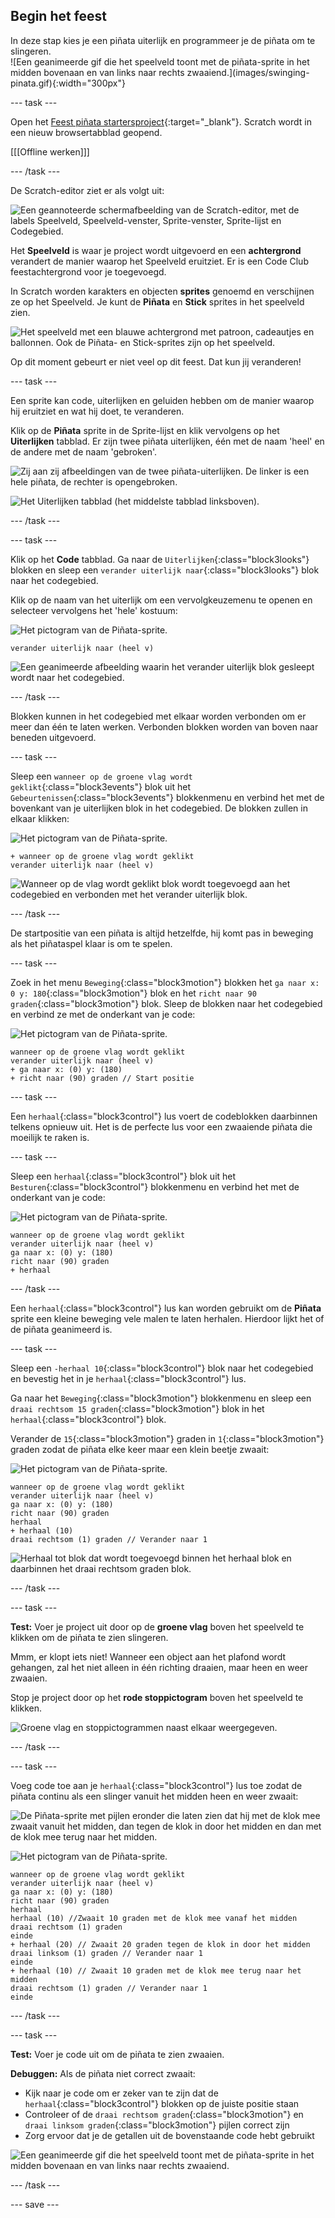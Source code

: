 ## Begin het feest

<div style="display: flex; flex-wrap: wrap">
<div style="flex-basis: 200px; flex-grow: 1; margin-right: 15px;">
In deze stap kies je een piñata uiterlijk en programmeer je de piñata om te slingeren.
</div>
<div>
![Een geanimeerde gif die het speelveld toont met de piñata-sprite in het midden bovenaan en van links naar rechts zwaaiend.](images/swinging-pinata.gif){:width="300px"}
</div>
</div>

--- task ---

Open het [Feest piñata startersproject](https://scratch.mit.edu/projects/653082997/editor){:target="_blank"}. Scratch wordt in een nieuw browsertabblad geopend.

[[[Offline werken]]]

--- /task ---

De Scratch-editor ziet er als volgt uit:

![Een geannoteerde schermafbeelding van de Scratch-editor, met de labels Speelveld, Speelveld-venster, Sprite-venster, Sprite-lijst en Codegebied.](images/scratch-interface.png)

Het **Speelveld** is waar je project wordt uitgevoerd en een **achtergrond** verandert de manier waarop het Speelveld eruitziet. Er is een Code Club feestachtergrond voor je toegevoegd.

In Scratch worden karakters en objecten **sprites** genoemd en verschijnen ze op het Speelveld. Je kunt de **Piñata** en **Stick** sprites in het speelveld zien.

![Het speelveld met een blauwe achtergrond met patroon, cadeautjes en ballonnen. Ook de Piñata- en Stick-sprites zijn op het speelveld.](images/backdrop-and-sprites.png)

Op dit moment gebeurt er niet veel op dit feest. Dat kun jij veranderen!

--- task ---

Een sprite kan code, uiterlijken en geluiden hebben om de manier waarop hij eruitziet en wat hij doet, te veranderen.

Klik op de **Piñata** sprite in de Sprite-lijst en klik vervolgens op het **Uiterlijken** tabblad. Er zijn twee piñata uiterlijken, één met de naam 'heel' en de andere met de naam 'gebroken'.

![Zij aan zij afbeeldingen van de twee piñata-uiterlijken. De linker is een hele piñata, de rechter is opengebroken.](images/pinata-costumes.png)

![Het Uiterlijken tabblad (het middelste tabblad linksboven).](images/costumes-tab.png)

--- /task ---

--- task ---

Klik op het **Code** tabblad. Ga naar de `Uiterlijken`{:class="block3looks"} blokken en sleep een `verander uiterlijk naar`{:class="block3looks"} blok naar het codegebied.

Klik op de naam van het uiterlijk om een vervolgkeuzemenu te openen en selecteer vervolgens het 'hele' kostuum:

![Het pictogram van de Piñata-sprite.](images/pinata-sprite.png)

```blocks3
verander uiterlijk naar (heel v) 
```

![Een geanimeerde afbeelding waarin het verander uiterlijk blok gesleept wordt naar het codegebied.](images/switch-costume.gif)

--- /task ---

Blokken kunnen in het codegebied met elkaar worden verbonden om er meer dan één te laten werken. Verbonden blokken worden van boven naar beneden uitgevoerd.

--- task ---

Sleep een `wanneer op de groene vlag wordt geklikt`{:class="block3events"} blok uit het `Gebeurtenissen`{:class="block3events"} blokkenmenu en verbind het met de bovenkant van je uiterlijken blok in het codegebied. De blokken zullen in elkaar klikken:

![Het pictogram van de Piñata-sprite.](images/pinata-sprite.png)

```blocks3
+ wanneer op de groene vlag wordt geklikt
verander uiterlijk naar (heel v)
```
![Wanneer op de vlag wordt geklikt blok wordt toegevoegd aan het codegebied en verbonden met het verander uiterlijk blok.](images/add-flag-clicked.gif)

--- /task ---

De startpositie van een piñata is altijd hetzelfde, hij komt pas in beweging als het piñataspel klaar is om te spelen.

--- task ---

Zoek in het menu `Beweging`{:class="block3motion"} blokken het `ga naar x: 0 y: 180`{:class="block3motion"} blok en het `richt naar 90 graden`{:class="block3motion"} blok. Sleep de blokken naar het codegebied en verbind ze met de onderkant van je code:

![Het pictogram van de Piñata-sprite.](images/pinata-sprite.png)

```blocks3
wanneer op de groene vlag wordt geklikt
verander uiterlijk naar (heel v)
+ ga naar x: (0) y: (180)
+ richt naar (90) graden // Start positie
```

--- task ---

Een `herhaal`{:class="block3control"} lus voert de codeblokken daarbinnen telkens opnieuw uit. Het is de perfecte lus voor een zwaaiende piñata die moeilijk te raken is.

--- task ---

Sleep een `herhaal`{:class="block3control"} blok uit het `Besturen`{:class="block3control"} blokkenmenu en verbind het met de onderkant van je code:

![Het pictogram van de Piñata-sprite.](images/pinata-sprite.png)

```blocks3
wanneer op de groene vlag wordt geklikt
verander uiterlijk naar (heel v)
ga naar x: (0) y: (180)
richt naar (90) graden
+ herhaal
```

--- /task ---

Een `herhaal`{:class="block3control"} lus kan worden gebruikt om de **Piñata** sprite een kleine beweging vele malen te laten herhalen. Hierdoor lijkt het of de piñata geanimeerd is.

--- task ---

Sleep een `-herhaal 10`{:class="block3control"} blok naar het codegebied en bevestig het in je `herhaal`{:class="block3control"} lus.

Ga naar het `Beweging`{:class="block3motion"} blokkenmenu en sleep een `draai rechtsom 15 graden`{:class="block3motion"} blok in het `herhaal`{:class="block3control"} blok.

Verander de `15`{:class="block3motion"} graden in `1`{:class="block3motion"} graden zodat de piñata elke keer maar een klein beetje zwaait:

![Het pictogram van de Piñata-sprite.](images/pinata-sprite.png)

```blocks3
wanneer op de groene vlag wordt geklikt
verander uiterlijk naar (heel v)
ga naar x: (0) y: (180)
richt naar (90) graden
herhaal
+ herhaal (10) 
draai rechtsom (1) graden // Verander naar 1
```
![Herhaal tot blok dat wordt toegevoegd binnen het herhaal blok en daarbinnen het draai rechtsom graden blok.](images/add-repeat.gif)

--- /task ---

--- task ---

**Test:** Voer je project uit door op de **groene vlag** boven het speelveld te klikken om de piñata te zien slingeren.

Mmm, er klopt iets niet! Wanneer een object aan het plafond wordt gehangen, zal het niet alleen in één richting draaien, maar heen en weer zwaaien.

Stop je project door op het **rode stoppictogram** boven het speelveld te klikken.

![Groene vlag en stoppictogrammen naast elkaar weergegeven.](images/start-stop.png)

--- /task ---

--- task ---

Voeg code toe aan je `herhaal`{:class="block3control"} lus toe zodat de piñata continu als een slinger vanuit het midden heen en weer zwaait:

![De Piñata-sprite met pijlen eronder die laten zien dat hij met de klok mee zwaait vanuit het midden, dan tegen de klok in door het midden en dan met de klok mee terug naar het midden.](images/pinata-swing.png)

![Het pictogram van de Piñata-sprite.](images/pinata-sprite.png)

```blocks3
wanneer op de groene vlag wordt geklikt
verander uiterlijk naar (heel v)
ga naar x: (0) y: (180)
richt naar (90) graden
herhaal
herhaal (10) //Zwaait 10 graden met de klok mee vanaf het midden
draai rechtsom (1) graden
einde
+ herhaal (20) // Zwaait 20 graden tegen de klok in door het midden
draai linksom (1) graden // Verander naar 1
einde
+ herhaal (10) // Zwaait 10 graden met de klok mee terug naar het midden
draai rechtsom (1) graden // Verander naar 1
einde
```

--- /task ---

--- task ---

**Test:** Voer je code uit om de piñata te zien zwaaien.

**Debuggen:** Als de piñata niet correct zwaait:
+ Kijk naar je code om er zeker van te zijn dat de `herhaal`{:class="block3control"} blokken op de juiste positie staan
+ Controleer of de `draai rechtsom graden`{:class="block3motion"} en `draai linksom graden`{:class="block3motion"} pijlen correct zijn
+ Zorg ervoor dat je de getallen uit de bovenstaande code hebt gebruikt

![Een geanimeerde gif die het speelveld toont met de piñata-sprite in het midden bovenaan en van links naar rechts zwaaiend.](images/swinging-pinata.gif)

--- /task ---

--- save ---

